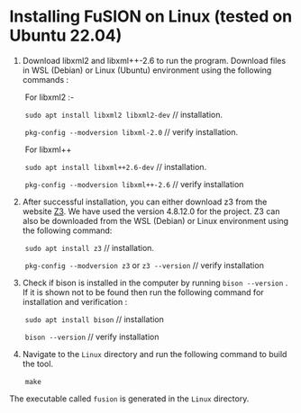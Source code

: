 # Installing FuSION on Linux (tested on Ubuntu 22.04)

1. Download libxml2 and libxml++-2.6 to run the program. Download files in WSL (Debian) or Linux (Ubuntu) environment using the following commands :

   ​ For libxml2 :-

   ​ `sudo apt install libxml2 libxml2-dev` // installation.

   ​ `pkg-config --modversion libxml-2.0` // verify installation.

   ​ For libxml++

   ​ `sudo apt install libxml++2.6-dev` // installation.

   ​ `pkg-config --modversion libxml++-2.6` // verify installation

2. After successful installation, you can either download z3 from the website [Z3](https://github.com/Z3Prover/z3/releases). We have used the version 4.8.12.0 for the project. Z3 can also be downloaded from the WSL (Debian) or Linux environment using the following command:

   ​ `sudo apt install z3` // installation.

   ​ `pkg-config --modversion z3` or `z3 --version` // verify installation

3. Check if bison is installed in the computer by running `bison --version` . If it is shown not to be found then run the following command for installation and verification :

   ​ `sudo apt install bison` // installation

   ​ `bison --version` // verify installation

4. Navigate to the `Linux` directory and run the following command to build the tool.  

   ​ `make`

  The executable called `fusion` is generated in the `Linux` directory.
